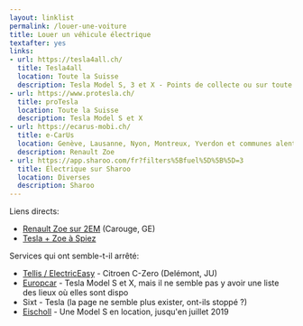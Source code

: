 ```yaml
---
layout: linklist
permalink: /louer-une-voiture
title: Louer un véhicule électrique
textafter: yes
links:
- url: https://tesla4all.ch/
  title: Tesla4all
  location: Toute la Suisse
  description: Tesla Model S, 3 et X - Points de collecte ou sur toute la Suisse
- url: https://www.protesla.ch/
  title: proTesla
  location: Toute la Suisse
  description: Tesla Model S et X
- url: https://ecarus-mobi.ch/
  title: e-CarUs
  location: Genève, Lausanne, Nyon, Montreux, Yverdon et communes alentours
  description: Renault Zoe
- url: https://app.sharoo.com/fr?filters%5Bfuel%5D%5B%5D=3
  title: Électrique sur Sharoo
  location: Diverses
  description: Sharoo
---
```


Liens directs:

- [Renault Zoe sur 2EM](https://www.2em.ch/location-voiture/carouge/renault-zoe-1419) (Carouge, GE)
- [Tesla + Zoe à Spiez](https://www.bls.ch/fr/dienstleistungen/an-den-haltestellen/elektroauto-spiez)

Services qui ont semble-t-il arrêté:

- [Tellis / ElectricEasy](https://www.tellis.ch/) - Citroen C-Zero (Delémont, JU)
- [Europcar](https://www.europcar.ch/fr) - Tesla Model S et X, mais il ne semble pas y avoir une liste des lieux où elles sont dispo
- Sixt - Tesla (la page ne semble plus exister, ont-ils stoppé ?)
- [Eischoll](https://eischoll.ch/aktivitaten/tesla-mieten/) - Une Model S en location, jusqu'en juillet 2019
